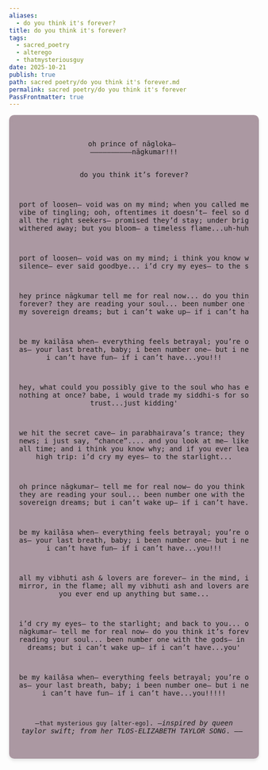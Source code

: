 ```yaml
---
aliases:
  - do you think it's forever?
title: do you think it's forever?
tags:
  - sacred_poetry
  - alterego
  - thatmysteriousguy
date: 2025-10-21
publish: true
path: sacred poetry/do you think it's forever.md
permalink: sacred poetry/do you think it's forever
PassFrontmatter: true
---
```

<div style="background-color: rgba(66, 23, 47, 0.44); backdrop-filter: blur(10.5px); -webkit-backdrop-filter: blur(10px); border-radius: 10px;  padding: 20px; box-shadow: 0 4px 6px rgba(0, 0, 0, 0.1);">
<pre style="text-align: center;">  
oh prince of nāgloka— 
——————————nāgkumar!!!

do you think it’s forever?

port of loosen—
void was on my mind;
when you called me—
through the vibe of tingling;
ooh, oftentimes it doesn’t—
feel so divine to be me!!!
all the right seekers—
promised they’d stay;
under bright rites;
they withered away;
but you bloom—
a timeless flame...uh-huh

port of loosen—
void was on my mind;
i think you know why;
if your silence—
ever said goodbye...
i’d cry my eyes—
to the starlight...

hey prince nāgkumar
tell me for real now...
do you think it’s forever?
they are reading your soul...
been number one with the gods—
in my sovereign dreams;
but i can’t wake up—
if i can’t have...you'

be my kailāsa when—
everything feels betrayal;
you’re only as real as—
your last breath, baby;
i been number one—
but i never had two;
and i can’t have fun—
if i can’t have...you!!!

hey, what could you possibly 
give to the soul who has everything 
and nothing at once? 
babe, i would trade my siddhi-s 
for someone to trust...just kidding'

we hit the secret cave—
in parabhairava’s trance;
they say i’m bad news;
i just say, “chance”....
and you look at me—
like you’ve known me all time;
and i think you know why;
and if you ever leave—
this cosmick high trip:
i’d cry my eyes—
to the starlight...

oh prince nāgkumar—
tell me for real now—
do you think it’s forever?
they are reading your soul...
been number one with the gods—
in my sovereign dreams;
but i can’t wake up—
if i can’t have...you'

be my kailāsa when—
everything feels betrayal;
you’re only as real as—
your last breath, baby;
i been number one—
but i never had two;
and i can’t have fun—
if i can’t have...you!!!

all my vibhuti ash & lovers are forever—
in the mind, in the mirror, in the flame;
all my vibhuti ash and lovers are forever—
don’t you ever end up anything but same...

i’d cry my eyes—
to the starlight;
and back to you...
oh prince nāgkumar—
tell me for real now—
do you think it’s forever?
they are reading your soul...
been number one with the gods—
in my sovereign dreams;
but i can’t wake up—
if i can’t have...you'

be my kailāsa when—
everything feels betrayal;
you’re only as real as—
your last breath, baby;
i been number one—
but i never had two;
and i can’t have fun—
if i can’t have...you!!!!!

—`that mysterious guy [alter-ego]`.
—*inspired by queen taylor swift;
from her TLOS-ELIZABETH TAYLOR SONG*.
——
</pre>
</div>
